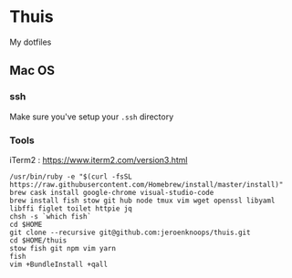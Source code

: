# Thuis

My dotfiles

## Mac OS

### ssh

Make sure you've setup your `.ssh` directory

### Tools
iTerm2 : https://www.iterm2.com/version3.html

```
/usr/bin/ruby -e "$(curl -fsSL https://raw.githubusercontent.com/Homebrew/install/master/install)"
brew cask install google-chrome visual-studio-code
brew install fish stow git hub node tmux vim wget openssl libyaml libffi figlet toilet httpie jq
chsh -s `which fish`
cd $HOME
git clone --recursive git@github.com:jeroenknoops/thuis.git
cd $HOME/thuis
stow fish git npm vim yarn
fish
vim +BundleInstall +qall
```

